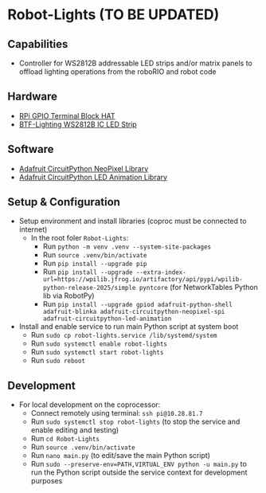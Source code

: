 # Robot-Lights (TO BE UPDATED)

## Capabilities
* Controller for WS2812B addressable LED strips and/or matrix panels to offload lighting operations from the roboRIO and robot code

## Hardware 
* [RPi GPIO Terminal Block HAT](https://www.amazon.com/dp/B08RDYDG6X)
* [BTF-Lighting WS2812B IC LED Strip](https://www.amazon.com/dp/B01CDTEEZ2)

## Software
* [Adafruit CircuitPython NeoPixel Library](https://docs.circuitpython.org/projects/neopixel/en/latest/)
* [Adafruit CircuitPython LED Animation Library](https://docs.circuitpython.org/projects/led-animation/en/latest/)

## Setup & Configuration
* Setup environment and install libraries (coproc must be connected to internet)
  * In the root foler `Robot-Lights`:
    * Run `python -m venv .venv --system-site-packages`
    * Run `source .venv/bin/activate`
    * Run `pip install --upgrade pip`
    * Run `pip install --upgrade --extra-index-url=https://wpilib.jfrog.io/artifactory/api/pypi/wpilib-python-release-2025/simple pyntcore` (for NetworkTables Python lib via RobotPy)
    * Run `pip install --upgrade gpiod adafruit-python-shell adafruit-blinka adafruit-circuitpython-neopixel-spi adafruit-circuitpython-led-animation`
* Install and enable service to run main Python script at system boot
  * Run `sudo cp robot-lights.service /lib/systemd/system`
  * Run `sudo systemctl enable robot-lights`
  * Run `sudo systemctl start robot-lights`
  * Run `sudo reboot` 

## Development
* For local development on the coprocessor:
  * Connect remotely using terminal: `ssh pi@10.28.81.7`
  * Run `sudo systemctl stop robot-lights` (to stop the service and enable editing and testing)
  * Run `cd Robot-Lights`
  * Run `source .venv/bin/activate`
  * Run `nano main.py` (to edit/save the main Python script)
  * Run `sudo --preserve-env=PATH,VIRTUAL_ENV python -u main.py` to run the Python script outside the service context for development purposes

